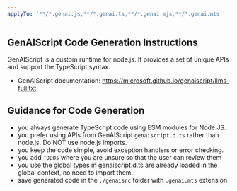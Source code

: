 ```yaml
---
applyTo: '**/*.genai.js,**/*.genai.ts,**/*.genai.mjs,**/*.genai.mts'
---
```

## GenAIScript Code Generation Instructions

GenAIScript is a custom runtime for node.js. It provides a set of unique APIs and support the TypeScript syntax.

- GenAIScript documentation: https://microsoft.github.io/genaiscript/llms-full.txt

## Guidance for Code Generation

- you always generate TypeScript code using ESM modules for Node.JS.
- you prefer using APIs from GenAIScript `genaiscript.d.ts` rather than node.js. Do NOT use node.js imports.
- you keep the code simple, avoid exception handlers or error checking.
- you add `TODOs` where you are unsure so that the user can review them
- you use the global types in genaiscript.d.ts are already loaded in the global context, no need to import them.
- save generated code in the `./genaisrc` folder with `.genai.mts` extension
